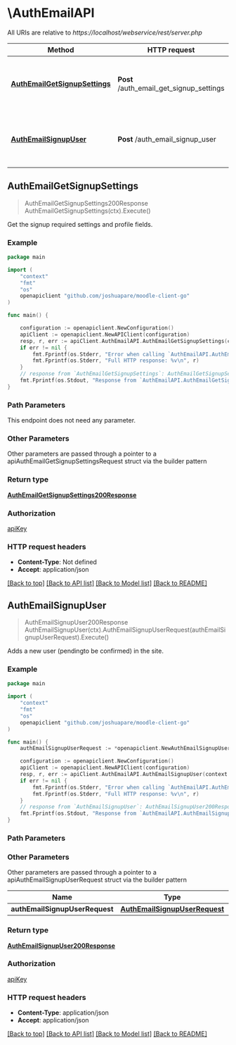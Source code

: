 # \AuthEmailAPI

All URIs are relative to *https://localhost/webservice/rest/server.php*

Method | HTTP request | Description
------------- | ------------- | -------------
[**AuthEmailGetSignupSettings**](AuthEmailAPI.md#AuthEmailGetSignupSettings) | **Post** /auth_email_get_signup_settings | Get the signup required settings and profile fields.
[**AuthEmailSignupUser**](AuthEmailAPI.md#AuthEmailSignupUser) | **Post** /auth_email_signup_user | Adds a new user (pendingto be confirmed) in the site.



## AuthEmailGetSignupSettings

> AuthEmailGetSignupSettings200Response AuthEmailGetSignupSettings(ctx).Execute()

Get the signup required settings and profile fields.



### Example

```go
package main

import (
	"context"
	"fmt"
	"os"
	openapiclient "github.com/joshuapare/moodle-client-go"
)

func main() {

	configuration := openapiclient.NewConfiguration()
	apiClient := openapiclient.NewAPIClient(configuration)
	resp, r, err := apiClient.AuthEmailAPI.AuthEmailGetSignupSettings(context.Background()).Execute()
	if err != nil {
		fmt.Fprintf(os.Stderr, "Error when calling `AuthEmailAPI.AuthEmailGetSignupSettings``: %v\n", err)
		fmt.Fprintf(os.Stderr, "Full HTTP response: %v\n", r)
	}
	// response from `AuthEmailGetSignupSettings`: AuthEmailGetSignupSettings200Response
	fmt.Fprintf(os.Stdout, "Response from `AuthEmailAPI.AuthEmailGetSignupSettings`: %v\n", resp)
}
```

### Path Parameters

This endpoint does not need any parameter.

### Other Parameters

Other parameters are passed through a pointer to a apiAuthEmailGetSignupSettingsRequest struct via the builder pattern


### Return type

[**AuthEmailGetSignupSettings200Response**](AuthEmailGetSignupSettings200Response.md)

### Authorization

[apiKey](../README.md#apiKey)

### HTTP request headers

- **Content-Type**: Not defined
- **Accept**: application/json

[[Back to top]](#) [[Back to API list]](../README.md#documentation-for-api-endpoints)
[[Back to Model list]](../README.md#documentation-for-models)
[[Back to README]](../README.md)


## AuthEmailSignupUser

> AuthEmailSignupUser200Response AuthEmailSignupUser(ctx).AuthEmailSignupUserRequest(authEmailSignupUserRequest).Execute()

Adds a new user (pendingto be confirmed) in the site.



### Example

```go
package main

import (
	"context"
	"fmt"
	"os"
	openapiclient "github.com/joshuapare/moodle-client-go"
)

func main() {
	authEmailSignupUserRequest := *openapiclient.NewAuthEmailSignupUserRequest("Email_example", "Firstname_example", "Lastname_example", "Password_example", "Username_example") // AuthEmailSignupUserRequest | 

	configuration := openapiclient.NewConfiguration()
	apiClient := openapiclient.NewAPIClient(configuration)
	resp, r, err := apiClient.AuthEmailAPI.AuthEmailSignupUser(context.Background()).AuthEmailSignupUserRequest(authEmailSignupUserRequest).Execute()
	if err != nil {
		fmt.Fprintf(os.Stderr, "Error when calling `AuthEmailAPI.AuthEmailSignupUser``: %v\n", err)
		fmt.Fprintf(os.Stderr, "Full HTTP response: %v\n", r)
	}
	// response from `AuthEmailSignupUser`: AuthEmailSignupUser200Response
	fmt.Fprintf(os.Stdout, "Response from `AuthEmailAPI.AuthEmailSignupUser`: %v\n", resp)
}
```

### Path Parameters



### Other Parameters

Other parameters are passed through a pointer to a apiAuthEmailSignupUserRequest struct via the builder pattern


Name | Type | Description  | Notes
------------- | ------------- | ------------- | -------------
 **authEmailSignupUserRequest** | [**AuthEmailSignupUserRequest**](AuthEmailSignupUserRequest.md) |  | 

### Return type

[**AuthEmailSignupUser200Response**](AuthEmailSignupUser200Response.md)

### Authorization

[apiKey](../README.md#apiKey)

### HTTP request headers

- **Content-Type**: application/json
- **Accept**: application/json

[[Back to top]](#) [[Back to API list]](../README.md#documentation-for-api-endpoints)
[[Back to Model list]](../README.md#documentation-for-models)
[[Back to README]](../README.md)


